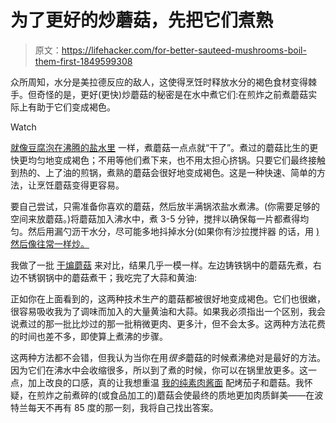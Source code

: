# 为了更好的炒蘑菇，先把它们煮熟

> 原文：<https://lifehacker.com/for-better-sauteed-mushrooms-boil-them-first-1849599308>

众所周知，水分是美拉德反应的敌人，这使得烹饪时释放水分的褐色食材变得棘手。但奇怪的是，更好(更快)炒蘑菇的秘密是在水中煮它们:在煎炸之前煮蘑菇实际上有助于它们变成褐色。

Watch

[就像豆腐泡在沸腾的盐水里](https://lifehacker.com/tofu-freaking-rules-1843024412) 一样，煮蘑菇一点点就“干了”。煮过的蘑菇比生的更快更均匀地变成褐色；不用等他们煮下来，也不用太担心挤锅。只要它们最终接触到热的、上了油的煎锅，煮熟的蘑菇会很好地变成褐色。这是一种快速、简单的方法，让烹饪蘑菇变得更容易。

要自己尝试，只需准备你喜欢的蘑菇，然后放半满锅浓盐水煮沸。(你需要足够的空间来放蘑菇。)将蘑菇加入沸水中，煮 3-5 分钟，搅拌以确保每一片都煮得均匀。然后用漏勺沥干水分，尽可能多地抖掉水分(如果你有沙拉搅拌器 的话，用 [)然后像往常一样炒。](https://lifehacker.com/other-foods-you-should-dry-in-a-salad-spinner-1848301307)

我做了一批 [干煸蘑菇](https://lifehacker.com/hold-the-fat-while-cooking-mushrooms-to-brown-them-bett-1847286309) 来对比，结果几乎一模一样。左边铸铁锅中的蘑菇先煮，右边不锈钢锅中的蘑菇煮干；我吃完了大蒜和黄油:

正如你在上面看到的，这两种技术生产的蘑菇都被很好地变成褐色。它们也很嫩，很容易吸收我为了调味而加入的大量黄油和大蒜。如果我必须指出一个区别，我会说煮过的那一批比炒过的那一批稍微更肉、更多汁，但不会太多。这两种方法花费的时间也差不多，即使算上煮沸的步骤。

这两种方法都不会错，但我认为当你在用*很多*蘑菇的时候煮沸绝对是最好的方法。因为它们在沸水中会收缩很多，所以到了煮的时候，你可以在锅里放更多。这一点，加上改良的口感，真的让我想重温 [我的纯素肉酱面](https://lifehacker.com/you-wont-miss-the-meat-in-this-rich-oven-roasted-vegan-1819767391) 配烤茄子和蘑菇。我怀疑，在煎炸之前煮碎的(或食品加工的)蘑菇会使最终的质地更加肉质鲜美——在波特兰每天不再有 85 度的那一刻，我将自己找出答案。